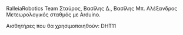 RalleiaRobotics Team
Σταύρος, Βασίλης Δ., Βασίλης Μπ. Αλέξανδρος
Μετεωρολογικός σταθμός με Arduino.

Αισθητήρες που θα χρησιμοποιηθούν:
DHT11
